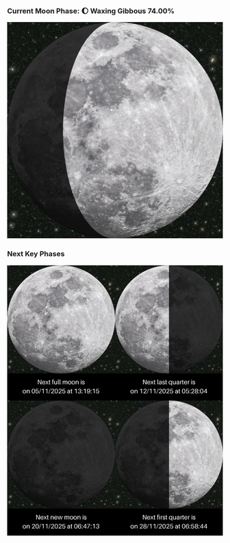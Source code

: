 ### Current Moon Phase: 🌔 Waxing Gibbous 74.00%
![Moon Phase](moonphase.png)
### Next Key Phases
![Gallery](gallery.png)